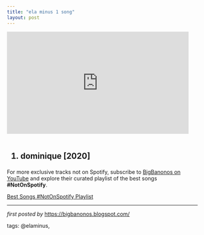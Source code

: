 ```yaml
---
title: "ela minus 1 song"
layout: post
---
```

<iframe frameborder="0" height="270" src="https://www.youtube.com/embed/3EyDeCvQ8vA" width="480"></iframe><div><br /></div><div><h2><ol><li>dominique [2020]</li></ol></h2></div>

<!--Subscribe and Playlist Links-->
<div>
    <p>For more exclusive tracks not on Spotify, subscribe to <a href="https://www.youtube.com/@BigBanonos" target="_blank">BigBanonos on YouTube</a> and explore their curated playlist of the best songs <strong>#NotOnSpotify</strong>.</p>
    <p><a href="https://www.youtube.com/playlist?list=PLtuNtuTatqI0kFahUCbtbfenC_ET5O_tr" target="_blank">Best Songs #NotOnSpotify Playlist<br /></a></p></div>

<hr />

<p><em>first posted by</em> <a href="https://bigbanonos.blogspot.com/" rel="noopener" target="_new">https://bigbanonos.blogspot.com/</a></p>

<p>tags: @elaminus,</p>
